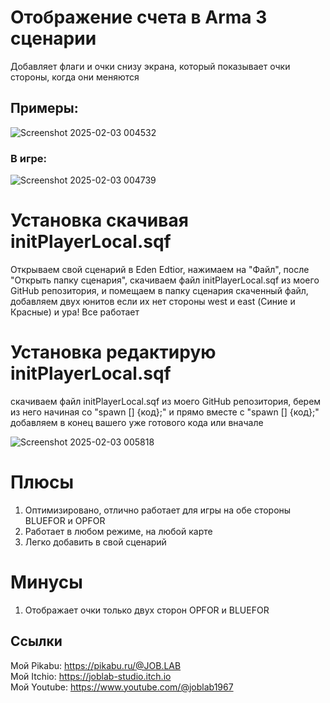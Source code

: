 # Отображение счета в Arma 3 сценарии
Добавляет флаги и очки снизу экрана, который показывает очки стороны, когда они меняются

## Примеры:  
![Screenshot 2025-02-03 004532](https://github.com/user-attachments/assets/abf6e97c-4c5f-40c9-8188-e85bf42430c2) 

### В игре:  
![Screenshot 2025-02-03 004739](https://github.com/user-attachments/assets/d937a3d2-0021-4df8-ba06-7ae69fbdf119)   

# Установка скачивая initPlayerLocal.sqf
Открываем свой сценарий в Eden Edtior, нажимаем на "Файл", после "Открыть папку сценария", скачиваем файл initPlayerLocal.sqf из моего GitHub репозитория, и помещаем в папку сценария скаченный файл, добавляем двух юнитов если их нет стороны west и east (Синие и Красные) и ура! Все работает

# Установка редактирую initPlayerLocal.sqf
скачиваем файл initPlayerLocal.sqf из моего GitHub репозитория, берем из него начиная со "spawn [] {код};" и прямо вместе с "spawn [] {код};" добавляем в конец вашего уже готового кода или вначале

![Screenshot 2025-02-03 005818](https://github.com/user-attachments/assets/4faf28fe-c1d5-4449-939e-f62584af586f)

# Плюсы
1. Оптимизировано, отлично работает для игры на обе стороны BLUEFOR и OPFOR
2. Работает в любом режиме, на любой карте
3. Легко добавить в свой сценарий

# Минусы
1. Отображает очки только двух сторон OPFOR и BLUEFOR

## Ссылки

Мой Pikabu: https://pikabu.ru/@JOB.LAB  
Мой Itchio: https://joblab-studio.itch.io  
Мой Youtube: https://www.youtube.com/@joblab1967  
